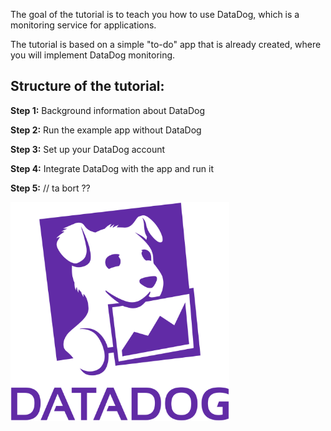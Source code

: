 The goal of the tutorial is to teach you how to use DataDog, which is a monitoring service for applications. 

The tutorial is based on a simple "to-do" app that is already created, where you will implement DataDog monitoring. 

## Structure of the tutorial: 

**Step 1:** Background information about DataDog

**Step 2:** Run the example app without DataDog

**Step 3:** Set up your DataDog account

**Step 4:** Integrate DataDog with the app and run it

**Step 5:** // ta bort ?? 

<img src="https://github.com/andrebrogard/katacoda-scenarios/blob/main/datadog-tutorial/logo.png?raw=true" alt="Logo" width="350px" />
